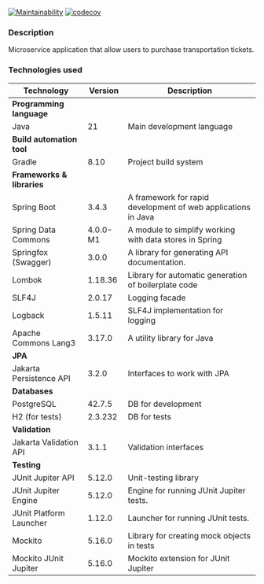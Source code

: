 [![Maintainability](https://qlty.sh/badges/3628cde9-b84c-4c87-8b92-113381302e33/maintainability.png)](https://qlty.sh/gh/CyberXAndrew/projects/transport-ticket-system)
[![codecov](https://codecov.io/gh/CyberXAndrew/transport-ticket-system/graph/badge.svg?token=I5AEBG3WVJ)](https://codecov.io/gh/CyberXAndrew/transport-ticket-system)

### Description
Microservice application that allow users to purchase transportation tickets.
### Technologies used
| Technology                 | Version  | Description                                                   |
|----------------------------|----------|---------------------------------------------------------------|
| **Programming language**   |          |                                                               |
| Java                       | 21       | Main development language                                     |
| **Build automation tool**  |          |                                                               |
| Gradle                     | 8.10     | Project build system                                          |
| **Frameworks & libraries** |          |                                                               |
| Spring Boot                | 3.4.3    | A framework for rapid development of web applications in Java |
| Spring Data Commons        | 4.0.0-M1 | A module to simplify working with data stores in Spring       |
| Springfox (Swagger)        | 3.0.0    | A library for generating API documentation.                   |
| Lombok                     | 1.18.36  | Library for automatic generation of boilerplate code          |
| SLF4J                      | 2.0.17   | Logging facade                                                |
| Logback                    | 1.5.11   | SLF4J implementation for logging                              |
| Apache Commons Lang3       | 3.17.0   | A utility library for Java                                    |
| **JPA**                    |          |                                                               |
| Jakarta Persistence API    | 3.2.0    | Interfaces to work with JPA                                   |
| **Databases**              |          |                                                               |
| PostgreSQL                 | 42.7.5   | DB for development                                            |
| H2 (for tests)             | 2.3.232  | DB for tests                                                  |
| **Validation**             |          |                                                               |
| Jakarta Validation API     | 3.1.1    | Validation interfaces                                         |
| **Testing**                |          |                                                               |
| JUnit Jupiter API          | 5.12.0   | Unit-testing library                                          |
| JUnit Jupiter Engine       | 5.12.0   | Engine for running JUnit Jupiter tests.                       |
| JUnit Platform Launcher    | 1.12.0   | Launcher for running JUnit tests.                             |
| Mockito                    | 5.16.0   | Library for creating mock objects in tests                    |
| Mockito JUnit Jupiter      | 5.16.0   | Mockito extension for JUnit Jupiter                           |

